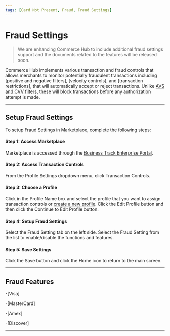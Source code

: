 ```yaml
---
tags: [Card Not Present, Fraud, Fraud Settings]
---
```


# Fraud Settings

<!-- theme: danger --> 
> We are enhancing Commerce Hub to include additional fraud settings support and the documents related to the features will be released soon.

Commerce Hub implements various transaction and fraud controls that allows merchants to monitor potentially fraudulent transactions including [positive and negative filters], [velocity controls], and [transaction restrictions], that will automatically accept or reject transactions. Unlike [AVS and CVV filters](?path=docs/Resources/Guides/Fraud/Fraud-Settings-AVS-CVV.md), these will block transactions before any authorization attempt is made.

---

## Setup Fraud Settings 

To setup Fraud Settings in Marketplace, complete the following steps:

#### Step 1: Access Marketplace

Marketplace is accessed through the [Business Track Enterprise Portal](https://www.businesstrack.com).

#### Step 2: Access Transaction Controls 

From the Profile Settings dropdown menu, click Transaction Controls. 

#### Step 3: Choose a Profile

Click in the Profile Name box and select the profile that you want to assign transaction controls or [create a new profile](?path=docs/Resources/Guides/Enterprise-Portal/Profiles.md). Click the Edit Profile button and then click the Continue to Edit Profile button. 

#### Step 4: Setup Fraud Settings

Select the Fraud Setting tab on the left side. Select the Fraud Setting from the list to enable/disable the functions and features.

#### Step 5: Save Settings
Click the Save button and click the Home icon to return to the main screen.

---

## Fraud Features 

-[Visa]

<!-- type: row -->

<!-- type: card
title: Card One
description: About...
link: ?path=docs/about-developer-studio.md
-->

-[MasterCard]

<!-- type: card
title: Second Card
description: About...
link: ?path=docs/about-developer-studio.md
-->

-[Amex]

<!-- type: card
title: Third Card
description: About...
link: ?path=docs/about-developer-studio.md
-->

-[Discover]

<!-- type: card
title: Fourth Card
description: About...
link: ?path=docs/about-developer-studio.md
-->

<!-- type: row-end -->

---
